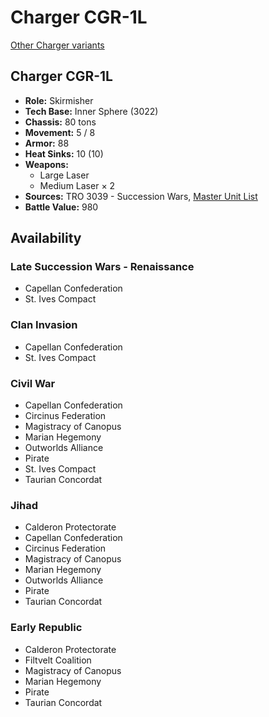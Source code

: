 # Charger CGR-1L

[Other Charger variants](../charger.md)

## Charger CGR-1L
- **Role:** Skirmisher
- **Tech Base:** Inner Sphere (3022)
- **Chassis:** 80 tons
- **Movement:** 5 / 8
- **Armor:** 88
- **Heat Sinks:** 10 (10)
- **Weapons:**
  - Large Laser
  - Medium Laser × 2
- **Sources:** TRO 3039 - Succession Wars, [Master Unit List](http://masterunitlist.info/Unit/Details/562/charger-cgr-1l)
- **Battle Value:** 980

## Availability

### Late Succession Wars - Renaissance
- Capellan Confederation
- St. Ives Compact

### Clan Invasion
- Capellan Confederation
- St. Ives Compact

### Civil War
- Capellan Confederation
- Circinus Federation
- Magistracy of Canopus
- Marian Hegemony
- Outworlds Alliance
- Pirate
- St. Ives Compact
- Taurian Concordat

### Jihad
- Calderon Protectorate
- Capellan Confederation
- Circinus Federation
- Magistracy of Canopus
- Marian Hegemony
- Outworlds Alliance
- Pirate
- Taurian Concordat

### Early Republic
- Calderon Protectorate
- Filtvelt Coalition
- Magistracy of Canopus
- Marian Hegemony
- Pirate
- Taurian Concordat

